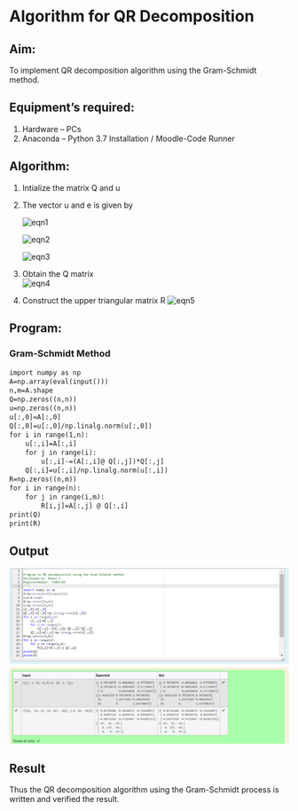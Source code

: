 # Algorithm for QR Decomposition
## Aim:
To implement QR decomposition algorithm using the Gram-Schmidt method.
## Equipment’s required:
1.	Hardware – PCs
2.	Anaconda – Python 3.7 Installation / Moodle-Code Runner
## Algorithm:
1.	Intialize the matrix Q and u
2.	The vector u and e is given by

    ![eqn1](./ex4.jpg)

    ![eqn2](./ex6.jpg)

    ![eqn3](./ex3.jpg)

3.	Obtain the Q matrix   
    ![eqn4](./ex1.jpg)
4.	Construct the upper triangular matrix R
    ![eqn5](./ex2.jpg)



## Program:
### Gram-Schmidt Method
```
import numpy as np
A=np.array(eval(input()))
n,m=A.shape
Q=np.zeros((n,n))
u=np.zeros((n,n))
u[:,0]=A[:,0]
Q[:,0]=u[:,0]/np.linalg.norm(u[:,0])
for i in range(1,n):
    u[:,i]=A[:,i]
    for j in range(i):
        u[:,i]-=(A[:,i]@ Q[:,j])*Q[:,j]
    Q[:,i]=u[:,i]/np.linalg.norm(u[:,i])
R=np.zeros((n,m))
for i in range(n):
    for j in range(i,m):
        R[i,j]=A[:,j] @ Q[:,i]
print(Q)
print(R)

```

## Output
![qr output](QR.png)

## Result
Thus the QR decomposition algorithm using the Gram-Schmidt process is written and verified the result.